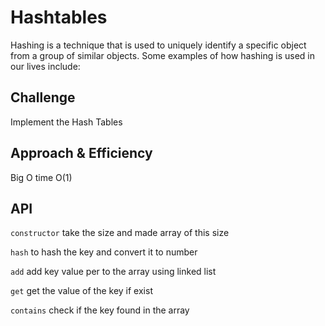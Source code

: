 # Hashtables
Hashing is a technique that is used to uniquely identify a specific object from a group of similar objects. Some examples of how hashing is used in our lives include:

## Challenge
<!-- Description of the challenge -->
Implement the Hash Tables

## Approach & Efficiency
<!-- What approach did you take? Why? What is the Big O space/time for this approach? -->
Big O  time O(1)

## API

`constructor` take the size and made array of this size

`hash` to hash the key and convert it to number

`add` add key value per to the array using linked list

`get` get the value of the key if exist

`contains` check if the key found in the array
